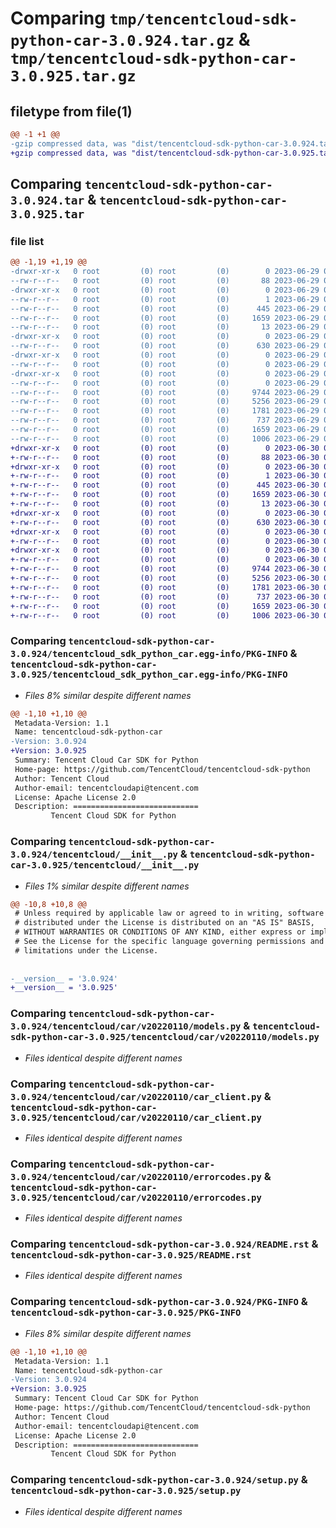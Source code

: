 # Comparing `tmp/tencentcloud-sdk-python-car-3.0.924.tar.gz` & `tmp/tencentcloud-sdk-python-car-3.0.925.tar.gz`

## filetype from file(1)

```diff
@@ -1 +1 @@
-gzip compressed data, was "dist/tencentcloud-sdk-python-car-3.0.924.tar", last modified: Thu Jun 29 00:25:22 2023, max compression
+gzip compressed data, was "dist/tencentcloud-sdk-python-car-3.0.925.tar", last modified: Fri Jun 30 02:01:50 2023, max compression
```

## Comparing `tencentcloud-sdk-python-car-3.0.924.tar` & `tencentcloud-sdk-python-car-3.0.925.tar`

### file list

```diff
@@ -1,19 +1,19 @@
-drwxr-xr-x   0 root         (0) root         (0)        0 2023-06-29 00:25:22.000000 tencentcloud-sdk-python-car-3.0.924/
--rw-r--r--   0 root         (0) root         (0)       88 2023-06-29 00:25:22.000000 tencentcloud-sdk-python-car-3.0.924/setup.cfg
-drwxr-xr-x   0 root         (0) root         (0)        0 2023-06-29 00:25:22.000000 tencentcloud-sdk-python-car-3.0.924/tencentcloud_sdk_python_car.egg-info/
--rw-r--r--   0 root         (0) root         (0)        1 2023-06-29 00:25:22.000000 tencentcloud-sdk-python-car-3.0.924/tencentcloud_sdk_python_car.egg-info/dependency_links.txt
--rw-r--r--   0 root         (0) root         (0)      445 2023-06-29 00:25:22.000000 tencentcloud-sdk-python-car-3.0.924/tencentcloud_sdk_python_car.egg-info/SOURCES.txt
--rw-r--r--   0 root         (0) root         (0)     1659 2023-06-29 00:25:22.000000 tencentcloud-sdk-python-car-3.0.924/tencentcloud_sdk_python_car.egg-info/PKG-INFO
--rw-r--r--   0 root         (0) root         (0)       13 2023-06-29 00:25:22.000000 tencentcloud-sdk-python-car-3.0.924/tencentcloud_sdk_python_car.egg-info/top_level.txt
-drwxr-xr-x   0 root         (0) root         (0)        0 2023-06-29 00:25:22.000000 tencentcloud-sdk-python-car-3.0.924/tencentcloud/
--rw-r--r--   0 root         (0) root         (0)      630 2023-06-29 00:25:22.000000 tencentcloud-sdk-python-car-3.0.924/tencentcloud/__init__.py
-drwxr-xr-x   0 root         (0) root         (0)        0 2023-06-29 00:25:22.000000 tencentcloud-sdk-python-car-3.0.924/tencentcloud/car/
--rw-r--r--   0 root         (0) root         (0)        0 2023-06-29 00:25:22.000000 tencentcloud-sdk-python-car-3.0.924/tencentcloud/car/__init__.py
-drwxr-xr-x   0 root         (0) root         (0)        0 2023-06-29 00:25:22.000000 tencentcloud-sdk-python-car-3.0.924/tencentcloud/car/v20220110/
--rw-r--r--   0 root         (0) root         (0)        0 2023-06-29 00:25:22.000000 tencentcloud-sdk-python-car-3.0.924/tencentcloud/car/v20220110/__init__.py
--rw-r--r--   0 root         (0) root         (0)     9744 2023-06-29 00:25:22.000000 tencentcloud-sdk-python-car-3.0.924/tencentcloud/car/v20220110/models.py
--rw-r--r--   0 root         (0) root         (0)     5256 2023-06-29 00:25:22.000000 tencentcloud-sdk-python-car-3.0.924/tencentcloud/car/v20220110/car_client.py
--rw-r--r--   0 root         (0) root         (0)     1781 2023-06-29 00:25:22.000000 tencentcloud-sdk-python-car-3.0.924/tencentcloud/car/v20220110/errorcodes.py
--rw-r--r--   0 root         (0) root         (0)      737 2023-06-29 00:25:22.000000 tencentcloud-sdk-python-car-3.0.924/README.rst
--rw-r--r--   0 root         (0) root         (0)     1659 2023-06-29 00:25:22.000000 tencentcloud-sdk-python-car-3.0.924/PKG-INFO
--rw-r--r--   0 root         (0) root         (0)     1006 2023-06-29 00:25:22.000000 tencentcloud-sdk-python-car-3.0.924/setup.py
+drwxr-xr-x   0 root         (0) root         (0)        0 2023-06-30 02:01:50.000000 tencentcloud-sdk-python-car-3.0.925/
+-rw-r--r--   0 root         (0) root         (0)       88 2023-06-30 02:01:50.000000 tencentcloud-sdk-python-car-3.0.925/setup.cfg
+drwxr-xr-x   0 root         (0) root         (0)        0 2023-06-30 02:01:50.000000 tencentcloud-sdk-python-car-3.0.925/tencentcloud_sdk_python_car.egg-info/
+-rw-r--r--   0 root         (0) root         (0)        1 2023-06-30 02:01:50.000000 tencentcloud-sdk-python-car-3.0.925/tencentcloud_sdk_python_car.egg-info/dependency_links.txt
+-rw-r--r--   0 root         (0) root         (0)      445 2023-06-30 02:01:50.000000 tencentcloud-sdk-python-car-3.0.925/tencentcloud_sdk_python_car.egg-info/SOURCES.txt
+-rw-r--r--   0 root         (0) root         (0)     1659 2023-06-30 02:01:50.000000 tencentcloud-sdk-python-car-3.0.925/tencentcloud_sdk_python_car.egg-info/PKG-INFO
+-rw-r--r--   0 root         (0) root         (0)       13 2023-06-30 02:01:50.000000 tencentcloud-sdk-python-car-3.0.925/tencentcloud_sdk_python_car.egg-info/top_level.txt
+drwxr-xr-x   0 root         (0) root         (0)        0 2023-06-30 02:01:50.000000 tencentcloud-sdk-python-car-3.0.925/tencentcloud/
+-rw-r--r--   0 root         (0) root         (0)      630 2023-06-30 02:01:50.000000 tencentcloud-sdk-python-car-3.0.925/tencentcloud/__init__.py
+drwxr-xr-x   0 root         (0) root         (0)        0 2023-06-30 02:01:50.000000 tencentcloud-sdk-python-car-3.0.925/tencentcloud/car/
+-rw-r--r--   0 root         (0) root         (0)        0 2023-06-30 02:01:50.000000 tencentcloud-sdk-python-car-3.0.925/tencentcloud/car/__init__.py
+drwxr-xr-x   0 root         (0) root         (0)        0 2023-06-30 02:01:50.000000 tencentcloud-sdk-python-car-3.0.925/tencentcloud/car/v20220110/
+-rw-r--r--   0 root         (0) root         (0)        0 2023-06-30 02:01:50.000000 tencentcloud-sdk-python-car-3.0.925/tencentcloud/car/v20220110/__init__.py
+-rw-r--r--   0 root         (0) root         (0)     9744 2023-06-30 02:01:50.000000 tencentcloud-sdk-python-car-3.0.925/tencentcloud/car/v20220110/models.py
+-rw-r--r--   0 root         (0) root         (0)     5256 2023-06-30 02:01:50.000000 tencentcloud-sdk-python-car-3.0.925/tencentcloud/car/v20220110/car_client.py
+-rw-r--r--   0 root         (0) root         (0)     1781 2023-06-30 02:01:50.000000 tencentcloud-sdk-python-car-3.0.925/tencentcloud/car/v20220110/errorcodes.py
+-rw-r--r--   0 root         (0) root         (0)      737 2023-06-30 02:01:50.000000 tencentcloud-sdk-python-car-3.0.925/README.rst
+-rw-r--r--   0 root         (0) root         (0)     1659 2023-06-30 02:01:50.000000 tencentcloud-sdk-python-car-3.0.925/PKG-INFO
+-rw-r--r--   0 root         (0) root         (0)     1006 2023-06-30 02:01:50.000000 tencentcloud-sdk-python-car-3.0.925/setup.py
```

### Comparing `tencentcloud-sdk-python-car-3.0.924/tencentcloud_sdk_python_car.egg-info/PKG-INFO` & `tencentcloud-sdk-python-car-3.0.925/tencentcloud_sdk_python_car.egg-info/PKG-INFO`

 * *Files 8% similar despite different names*

```diff
@@ -1,10 +1,10 @@
 Metadata-Version: 1.1
 Name: tencentcloud-sdk-python-car
-Version: 3.0.924
+Version: 3.0.925
 Summary: Tencent Cloud Car SDK for Python
 Home-page: https://github.com/TencentCloud/tencentcloud-sdk-python
 Author: Tencent Cloud
 Author-email: tencentcloudapi@tencent.com
 License: Apache License 2.0
 Description: ============================
         Tencent Cloud SDK for Python
```

### Comparing `tencentcloud-sdk-python-car-3.0.924/tencentcloud/__init__.py` & `tencentcloud-sdk-python-car-3.0.925/tencentcloud/__init__.py`

 * *Files 1% similar despite different names*

```diff
@@ -10,8 +10,8 @@
 # Unless required by applicable law or agreed to in writing, software
 # distributed under the License is distributed on an "AS IS" BASIS,
 # WITHOUT WARRANTIES OR CONDITIONS OF ANY KIND, either express or implied.
 # See the License for the specific language governing permissions and
 # limitations under the License.
 
 
-__version__ = '3.0.924'
+__version__ = '3.0.925'
```

### Comparing `tencentcloud-sdk-python-car-3.0.924/tencentcloud/car/v20220110/models.py` & `tencentcloud-sdk-python-car-3.0.925/tencentcloud/car/v20220110/models.py`

 * *Files identical despite different names*

### Comparing `tencentcloud-sdk-python-car-3.0.924/tencentcloud/car/v20220110/car_client.py` & `tencentcloud-sdk-python-car-3.0.925/tencentcloud/car/v20220110/car_client.py`

 * *Files identical despite different names*

### Comparing `tencentcloud-sdk-python-car-3.0.924/tencentcloud/car/v20220110/errorcodes.py` & `tencentcloud-sdk-python-car-3.0.925/tencentcloud/car/v20220110/errorcodes.py`

 * *Files identical despite different names*

### Comparing `tencentcloud-sdk-python-car-3.0.924/README.rst` & `tencentcloud-sdk-python-car-3.0.925/README.rst`

 * *Files identical despite different names*

### Comparing `tencentcloud-sdk-python-car-3.0.924/PKG-INFO` & `tencentcloud-sdk-python-car-3.0.925/PKG-INFO`

 * *Files 8% similar despite different names*

```diff
@@ -1,10 +1,10 @@
 Metadata-Version: 1.1
 Name: tencentcloud-sdk-python-car
-Version: 3.0.924
+Version: 3.0.925
 Summary: Tencent Cloud Car SDK for Python
 Home-page: https://github.com/TencentCloud/tencentcloud-sdk-python
 Author: Tencent Cloud
 Author-email: tencentcloudapi@tencent.com
 License: Apache License 2.0
 Description: ============================
         Tencent Cloud SDK for Python
```

### Comparing `tencentcloud-sdk-python-car-3.0.924/setup.py` & `tencentcloud-sdk-python-car-3.0.925/setup.py`

 * *Files identical despite different names*

